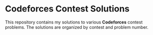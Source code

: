 # Codeforces Contest Solutions

This repository contains my solutions to various **Codeforces** contest problems. The solutions are organized by contest and problem number.
